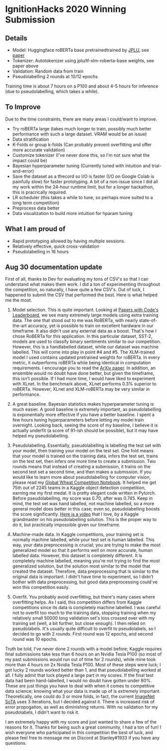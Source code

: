 # IgnitionHacks 2020 Winning Submission

## Details
- Model: Huggingface roBERTa base pretrainedtrained by [JPLU](https://huggingface.co/jplu/tf-xlm-roberta-base), see [paper](https://arxiv.org/abs/1911.02116)
- Tokenizer: Autotokenizer using jplu/tf-xlm-roberta-base weights, see paper above
- Validation: Random data from train
- Pseudolabelling 2 rounds at 10/12 epochs 

Training time is about 7 hours on a P100 and about 4-5 hours for inference (due to pseudolabelling, which takes a while).

## To Improve
Due to the time constraints, there are many areas I could/want to improve.
- Try roBERTa large (takes much longer to train, possibly much better performance with such a large dataset. VRAM would be an issue)
- Data stratification 
- K-Folds or group k-folds (Can probably prevent overfitting and offer more accurate validation)
- Customize tokenizer (I've never done this, so I'm not sure what the impact could be)
- Bayesian hyperparameter tuning (Currently tuned with intuition and trial-and-error)
- Save the dataset as a tfrecord so I/O is faster (I/O on Google Colab is painfully slow) for faster prototyping. A bit of a non-issue since I did all my work within the 24-hour runtime limit, but for a longer hackathon, this is pracrically required.
- LR scheduler (this takes a while to tune, so perhaps more suited to a long term competition)
- Preprocess data better
- Data visualization to build more intuition for hparam tuning

## What I am proud of
- Rapid prototyping allowed by having multiple sessions. 
- Relatively effective, quick cross-validation
- Pseudolabelling in 16 hours

## Aug 30 documentation update

First of all, thanks to Dev for evaluating my tons of CSV's so that I can understand what makes them work. I did a ton of experimenting throughout the competition, so naturally, I have quite a few CSV's. Out of luck, I happened to submit the CSV that performed the best. Here is what helped me the most.

1. Model selection. This is quite important. Looking at [Papers with Code's Leaderboard](https://paperswithcode.com/sota/sentiment-analysis-on-sst-2-binary), we see many extremely large models using extra training data. The one that stood out to me was RoBERTa, with nearly state-of-the-art accuracy, yet is possible to train on excellent hardware in our timeframe. It also didn't use any external data as a boost. That's how I chose RoBERTa for this application. In this particular dataset, SST-2, models are used to classify binary sentiments similar to our competition. However, this is a handlabelled dataset, while our dataset was machine labelled. This will come into play in point #4 and #5. The XLM-trained model I used contains updated pretrained weights for roBERTa. In every metric, it outperforms roBERTa while being identical in computation requirements. I encourage you to read the [ArXiv paper](https://arxiv.org/pdf/1911.02116.pdf). In addition, an ensemble would no doubt have done better, but given the timeframe, this isn't possible. If I had more time, I would have liked to experiment with XLnet. In the benchmark above, XLnet performs 0.3% superior to roBERTa. However, XLnet and XLM-roBERTa may be very similar in performance.

2. A great baseline. Bayesian statistics makes hyperparameter tuning is much easier. A good baseline is extremely important, as pseudolabelling is exponentially more effective if you have a better baseline. I spent a few hours tuning hyperparameters before letting my model train overnight. Looking back, seeing the score of my baseline, I believe it is actually underfit (a score of 91-ish should be possible), but it may have helped my pseudolabelling.

3. Pseudolabelling. Essentially, pseudolabelling is labelling the test set with your model, then training your model on the test set. One fold means that your model is trained on the training data, infers the test set, trains on the test set, then infers one more time to create a submission. Two rounds means that instead of creating a submission, it trains on the second test set a second time, and then makes a submission. 
If you would like to learn more about pseudolabelling for computer vision, please read my [Global Wheat Competition Notebook](https://www.kaggle.com/stanleyjzheng/yolov4pl-oof). It helped me get 75th out of 2245 teams in a Kaggle object detection competition, earning me my first medal. It is pretty elegant code written in Pytorch. Before pseudolabelling, my score was 0.70, after was 0.745. Keep in mind, the test set was hand labelled, not machine labelled, so a more general model does better in this case; even so, pseudolabelling boosts the score significantly. [Here is a video](https://www.youtube.com/watch?v=SsnWM1xWDu4) that I love, by a Kaggle grandmaster on his pseudolabelling solution. This is the proper way to do it, but practically impossible given our timeframe.

4. Machine-made data. In Kaggle competitions, your training set is normally machine labelled, while your test set is human labelled. This way, your data preprocessing is crucial; you are trying to make the most generalized model so that it performs well on more accurate, human labelled data. However, this dataset is completely different. It is completely machine labelled, meaning you're not trying to find the most generalized solution, but the solution most similar to the model that created the dataset. Therefore, data preprocessing that is similar to the original data is important. I didn't have time to experiment, so I didn't bother with data preprocessing, but good data preprocessing could've won this competition easily.

5. Overfit. You probably avoid overfitting, but there's many cases where overfitting helps. As I said, this competition differs from Kaggle competitions since its data is completely machine labelled. I was careful not to overfit too much to the training data, stopping training when my relatively small 50000 long validation set's loss crossed over with my training set (well, a bit further, but close enough). I then relied on pseudolabels. It's usually quite difficult to overfit to pseudolabels, so I decided to go with 2 rounds. First round was 12 epochs, and second round was 10 epochs. 

Truth be told, I've never done 2 rounds with a model before; Kaggle requires final submissions take less than 6 hours on an Nvidia Tesla P100 (so most of my past submissions would run out of time for 2 rounds), while mine took more than 4 hours on 2x Nvidia Tesla P100. Most of these steps were luck; I got lucky 2 rounds worked better than 1, and that pseudolabelling worked at all. I fully admit that luck played a large part in my scores. If the final test data had been hand-labelled, I would no doubt have gotten under 80%. These are just things you have to deal with when it comes to competitive data science; knowing what your data is made up of is extremely important. Theoretically, one could do 3 or more folds, in fact, the current [ImageNet SoTA](https://arxiv.org/abs/1911.04252) uses 3 iterations, but I decided against it. There is increased risk of error propogation, as well as diminishing returns. With no validation for my pseudolabels, I didn't want to risk it.

I am extremely happy with my score and just wanted to share a few of the reasons for it. Thanks for being such a great community, I had a ton of fun! I wish everyone who participated in this competition the best of luck, and please feel free to message me on Discord at Stanley#1933 if you have any questions.

